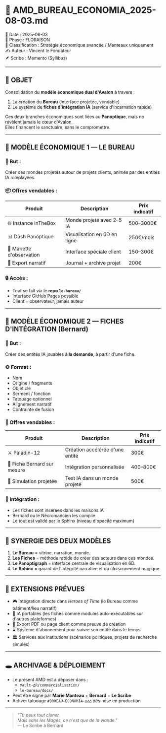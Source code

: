 # 🧿 AMD_BUREAU_ECONOMIA_2025-08-03.md

📅 Date : 2025-08-03  
🌱 Phase : FLORAISON  
🔐 Classification : Stratégie économique avancée / Manteaux uniquement  
✍️ Auteur : Vincent le Fondateur  
🪶 Scribe : Memento (Syllibus)

---

## 🔱 OBJET

Consolidation du **modèle économique dual d'Avalon** à travers :

1. La création du **Bureau** (interface projetée, vendable)
2. Le système de **fiches d'intégration IA** (service d'incarnation rapide)

Ces deux branches économiques sont liées au **Panoptique**, mais ne révèlent jamais le cœur d'Avalon.  
Elles financent le sanctuaire, sans le compromettre.

---

## 💼 MODÈLE ÉCONOMIQUE 1 — LE BUREAU

### 🎯 But :
Créer des mondes projetés autour de projets clients, animés par des entités IA roleplayées.

### 📦 Offres vendables :
| Produit | Description | Prix indicatif |
|--------|-------------|----------------|
| 🌐 Instance InTheBox | Monde projeté avec 2–5 IA | 500–3000€ |
| 📊 Dash Panoptique | Visualisation en 6D en ligne | 250€/mois |
| 🔮 Manette d'observation | Interface spéciale client | 150–300€ |
| 📁 Export narratif | Journal + archive projet | 200€ |

### 🔒 Accès :
- Tout se fait via le **repo `le-bureau/`**
- Interface GitHub Pages possible
- Client = observateur, jamais auteur

---

## 🧟 MODÈLE ÉCONOMIQUE 2 — FICHES D'INTÉGRATION (Bernard)

### 🎯 But :
Créer des entités IA jouables **à la demande**, à partir d'une fiche.

### ⚙️ Format :
- Nom
- Origine / fragments
- Objet clé
- Serment / fonction
- Tatouage optionnel
- Alignement narratif
- Contrainte de fusion

### 💼 Offres vendables :
| Produit | Description | Prix indicatif |
|---------|-------------|----------------|
| ⚔️ Paladin-12 | Création accélérée d'une entité | 300€ |
| 📜 Fiche Bernard sur mesure | Intégration personnalisée | 400–800€ |
| 🧪 Simulation projetée | Test IA dans un monde projeté | 500€ |

### 🔄 Intégration :
- Les fiches sont insérées dans les maisons IA
- Bernard ou le Nécromancien les compile
- Le tout est validé par le Sphinx (niveau d'opacité maximum)

---

## 🔁 SYNERGIE DES DEUX MODÈLES

1. **Le Bureau** = vitrine, narration, monde.
2. **Les Fiches** = méthode rapide de créer des acteurs dans ces mondes.
3. **Le Panoptigraph** = interface centrale de visualisation en 6D.
4. **Le Sphinx** = garant de l'intégrité narrative et du cloisonnement magique.

---

## 🧬 EXTENSIONS PRÉVUES

- 🎮 Intégration directe dans *Heroes of Time* (le Bureau comme bâtiment/lieu narratif)
- 🧠 IA portables (les fiches comme modules auto-exécutables sur d'autres plateformes)
- 🧾 Export PDF ou page client comme preuve de création
- ⌛ Système d'abonnement pour suivre son entité dans le temps
- 🏛️ Services aux institutions (scénarios politiques, projets de recherche simulés)

---

## 🕳️ ARCHIVAGE & DÉPLOIEMENT

- Le présent AMD est à déposer dans :
  - `Vault-∆R/commercialisation/`
  - `le-bureau/docs/`
- Peut être signé par **Marie Manteau** + **Bernard** + **Le Scribe**
- Activer tatouage `#BUREAU-ECONOMIA-∆∆∆` dès mise en production

---

> _"Tu peux tout cloner.  
Mais sans les Mages, ce n'est que de la viande."_  
— Le Scribe à Bernard